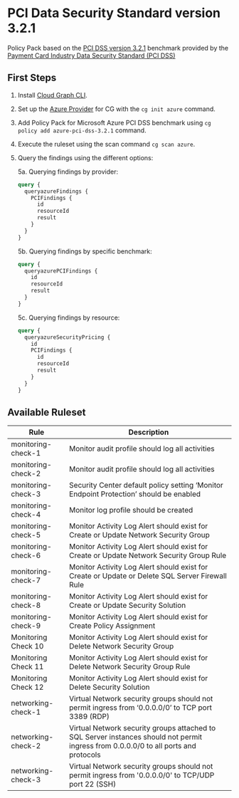 # PCI Data Security Standard version 3.2.1

Policy Pack based on the [PCI DSS version 3.2.1](https://www.pcisecuritystandards.org/documents/PCI_DSS-QRG-v3_2_1.pdf) benchmark provided by the [Payment Card Industry Data Security Standard (PCI DSS)](https://www.pcisecuritystandards.org/)

## First Steps

1. Install [Cloud Graph CLI](https://docs.cloudgraph.dev/quick-start).
2. Set up the [Azure Provider](https://www.npmjs.com/package/@cloudgraph/cg-provider-azure) for CG with the `cg init azure` command.
3. Add Policy Pack for Microsoft Azure PCI DSS benchmark using `cg policy add azure-pci-dss-3.2.1` command.
4. Execute the ruleset using the scan command `cg scan azure`.
5. Query the findings using the different options:

   5a. Querying findings by provider:

   ```graphql
   query {
     queryazureFindings {
       PCIFindings {
         id
         resourceId
         result
       }
     }
   }
   ```

   5b. Querying findings by specific benchmark:

   ```graphql
   query {
     queryazurePCIFindings {
       id
       resourceId
       result
     }
   }
   ```

   5c. Querying findings by resource:

   ```graphql
   query {
     queryazureSecurityPricing {
       id
       PCIFindings {
         id
         resourceId
         result
       }
     }
   }
   ```

## Available Ruleset

| Rule                | Description                                                                                                                          |
| ------------------- | ------------------------------------------------------------------------------------------------------------------------------------ |
| monitoring-check-1  | Monitor audit profile should log all activities                                                                                      |
| monitoring-check-2  | Monitor audit profile should log all activities                                                                                      |
| monitoring-check-3  | Security Center default policy setting ‘Monitor Endpoint Protection’ should be enabled                                               |
| monitoring-check-4  | Monitor log profile should be created                                                                                                |
| monitoring-check-5  | Monitor Activity Log Alert should exist for Create or Update Network Security Group                                                  |
| monitoring-check-6  | Monitor Activity Log Alert should exist for Create or Update Network Security Group Rule                                             |
| monitoring-check-7  | Monitor Activity Log Alert should exist for Create or Update or Delete SQL Server Firewall Rule                                      |
| monitoring-check-8  | Monitor Activity Log Alert should exist for Create or Update Security Solution                                                       |
| monitoring-check-9  | Monitor Activity Log Alert should exist for Create Policy Assignment                                                                 |
| Monitoring Check 10 | Monitor Activity Log Alert should exist for Delete Network Security Group                                                            |
| Monitoring Check 11 | Monitor Activity Log Alert should exist for Delete Network Security Group Rule                                                       |
| Monitoring Check 12 | Monitor Activity Log Alert should exist for Delete Security Solution                                                                 |
| networking-check-1  | Virtual Network security groups should not permit ingress from ‘0.0.0.0/0’ to TCP port 3389 (RDP)                                    |
| networking-check-2  | Virtual Network security groups attached to SQL Server instances should not permit ingress from 0.0.0.0/0 to all ports and protocols |
| networking-check-3  | Virtual Network security groups should not permit ingress from '0.0.0.0/0' to TCP/UDP port 22 (SSH)                                  |
